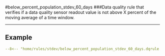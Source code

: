 #below_percent_population_stdev_60_days
###Data quality rule that verifies if a data quality sensor readout value is not above X percent of the moving average of a time window.
___
## Example
``` yaml
--8<-- "home/rules/stdev/below_percent_population_stdev_60_days.dqrule.yaml"
```